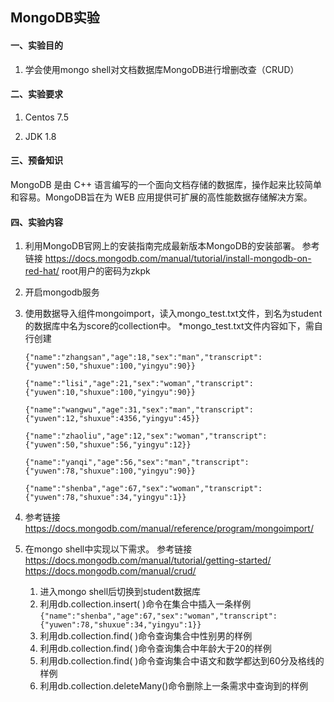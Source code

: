 ## MongoDB实验

#### 一、实验目的

1. 学会使用mongo shell对文档数据库MongoDB进行增删改查（CRUD）


#### 二、实验要求

1. Centos 7.5

2. JDK 1.8


#### 三、预备知识

MongoDB 是由 C++ 语言编写的一个面向文档存储的数据库，操作起来比较简单和容易。MongoDB旨在为 WEB 应用提供可扩展的高性能数据存储解决方案。  

#### 四、实验内容

1.  利用MongoDB官网上的安装指南完成最新版本MongoDB的安装部署。
    参考链接 https://docs.mongodb.com/manual/tutorial/install-mongodb-on-red-hat/
    root用户的密码为zkpk
    
2.  开启mongodb服务

3.  使用数据导入组件mongoimport，读入mongo_test.txt文件，到名为student的数据库中名为score的collection中。
    *mongo_test.txt文件内容如下，需自行创建
    
    ```
    {"name":"zhangsan","age":18,"sex":"man","transcript":{"yuwen":50,"shuxue":100,"yingyu":90}}
    
    {"name":"lisi","age":21,"sex":"woman","transcript":{"yuwen":10,"shuxue":100,"yingyu":90}}
    
    {"name":"wangwu","age":31,"sex":"man","transcript":{"yuwen":12,"shuxue":4356,"yingyu":45}}
    
    {"name":"zhaoliu","age":12,"sex":"woman","transcript":{"yuwen":50,"shuxue":56,"yingyu":12}}
    
    {"name":"yanqi","age":56,"sex":"man","transcript":{"yuwen":78,"shuxue":100,"yingyu":90}}
    
    {"name":"shenba","age":67,"sex":"woman","transcript":{"yuwen":78,"shuxue":34,"yingyu":1}}
    ```
    
    
    
4.  参考链接 https://docs.mongodb.com/manual/reference/program/mongoimport/

5.  在mongo shell中实现以下需求。
    参考链接 https://docs.mongodb.com/manual/tutorial/getting-started/
    https://docs.mongodb.com/manual/crud/

    1.  进入mongo shell后切换到student数据库
    2.  利用db.collection.insert( )命令在集合中插入一条样例 `{"name":"shenba","age":67,"sex":"woman","transcript":	      {"yuwen":78,"shuxue":34,"yingyu":1}}`
    3.  利用db.collection.find( )命令查询集合中性别男的样例
    4.  利用db.collection.find( )命令查询集合中年龄大于20的样例
    5.  利用db.collection.find( )命令查询集合中语文和数学都达到60分及格线的样例
    6.  利用db.collection.deleteMany()命令删除上一条需求中查询到的样例